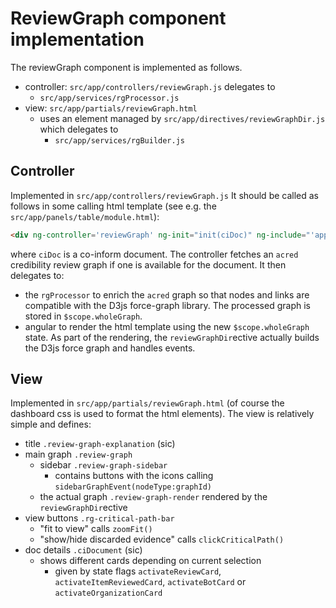 # ReviewGraph component implementation

The reviewGraph component is implemented as follows.
* controller: `src/app/controllers/reviewGraph.js` delegates to
  * `src/app/services/rgProcessor.js`
* view: `src/app/partials/reviewGraph.html`
  * uses an element managed by `src/app/directives/reviewGraphDir.js` which delegates to
    * `src/app/services/rgBuilder.js`

## Controller
Implemented in `src/app/controllers/reviewGraph.js` 
It should be called as follows in some calling html template (see e.g. the `src/app/panels/table/module.html`):

``` html
<div ng-controller='reviewGraph' ng-init="init(ciDoc)" ng-include="'app/partials/reviewGraph.html'"></div>
```
where `ciDoc` is a co-inform document. The controller fetches an `acred` credibility review graph if one is available for the document. It then delegates to:

* the `rgProcessor` to enrich the `acred` graph so that nodes and
  links are compatible with the D3js force-graph library. The
  processed graph is stored in `$scope.wholeGraph`.
* angular to render the html template using the new
  `$scope.wholeGraph` state. As part of the rendering, the `reviewGraphDir`ective actually builds the
  D3js force graph and handles events.


## View
Implemented in `src/app/partials/reviewGraph.html` (of course the dashboard css is used to format the html elements).
The view is relatively simple and defines:
* title `.review-graph-explanation` (sic)
* main graph `.review-graph`
  * sidebar `.review-graph-sidebar`
    * contains buttons with the icons calling `sidebarGraphEvent(nodeType:graphId)`
  * the actual graph `.review-graph-render` rendered by the `reviewGraphDir`ective
* view buttons `.rg-critical-path-bar`
  * "fit to view" calls `zoomFit()`
  * "show/hide discarded evidence" calls `clickCriticalPath()`
* doc details `.ciDocument` (sic)
  * shows different cards depending on current selection
    * given by state flags `activateReviewCard`, `activateItemReviewedCard`, `activateBotCard` or `activateOrganizationCard`
